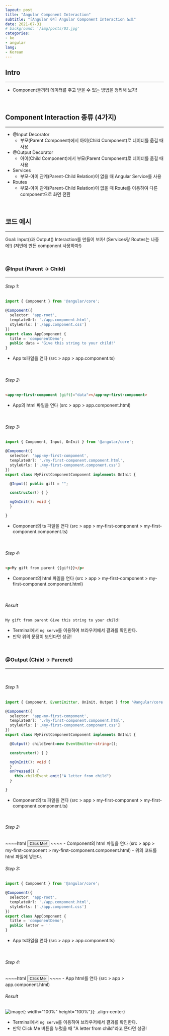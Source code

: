 ```yaml
---
layout: post
title: "Angular Component Interaction"
subtitle: "[Angular 04] Angular Component Interaction 노트"
date: 2021-07-31
# background: '/img/posts/03.jpg'
categories:
- ko
- angular
lang:
- Korean
---
```


## Intro
***
- Component들끼리 데이터를 주고 받을 수 있는 방법을 정리해 보자!

<br>

## Component Interaction 종류 (4가지)
***
- @Input Decorator
  - 부모(Parent Component)에서 아이(Child Component)로 데이터를 옮길 때 사용
- @Output Decorator
  - 아이(Child Component)에서 부모(Parent Component)로 데이터를 옮길 때 사용
- Services
  - 부모-아이 관계(Parent-Child Relation)이 없을 때 Angular Service를 사용
- Routes
  - 부모-아이 관계(Parent-Child Relation)이 없을 때 Route를 이용하여 다른 component으로 화면 전환

<br>

## 코드 예시
***
Goal: Input()과 Output() Interaction를 만들어 보자! (Services랑 Routes는 나중에!)
(저번에 만든 component 사용하자!)

<br>

### @Input (Parent -> Child)
***
<h6>Step 1:</h6> 

~~~~typescript
import { Component } from '@angular/core';

@Component({
  selector: 'app-root',
  templateUrl: './app.component.html',
  styleUrls: ['./app.component.css']
})
export class AppComponent {
  title = 'componentDemo';
  public data = 'Give this string to your child!'
}
~~~~
- App ts파일을 연다 (src > app > app.component.ts)
<br>

<h6>Step 2:</h6> 

~~~~html
<app-my-first-component [gift]="data"></app-my-first-component>
~~~~
- App의 html 파일을 연다 (src > app > app.component.html)
<br>

<h6>Step 3:</h6> 

~~~~typescript
import { Component, Input, OnInit } from '@angular/core';

@Component({
  selector: 'app-my-first-component',
  templateUrl: './my-first-component.component.html',
  styleUrls: ['./my-first-component.component.css']
})
export class MyFirstComponentComponent implements OnInit {

  @Input() public gift = "";

  constructor() { }

  ngOnInit(): void {
  }

}
~~~~
- Component의 ts 파일을 연다 (src > app > my-first-component > my-first-component.component.ts)
<br>

<h6>Step 4:</h6> 

~~~~html
<p>My gift from parent {{gift}}</p>
~~~~
- Component의 html 파일을 연다 (src > app > my-first-component > my-first-component.component.html)
<br>

<h6>Result</h6>

~~~~
My gift from parent Give this string to your child!
~~~~ 
- Terminal에서 <code>ng serve</code>를 이용하여 브라우저에서 결과를 확인한다.
- 만약 위의 문장이 보인다면 성공!
<br>

### @Output (Child -> Parenet)
***
<br>

<h6>Step 1:</h6>

~~~~typescript
import { Component, EventEmitter, OnInit, Output } from '@angular/core';

@Component({
  selector: 'app-my-first-component',
  templateUrl: './my-first-component.component.html',
  styleUrls: ['./my-first-component.component.css']
})
export class MyFirstComponentComponent implements OnInit {

  @Output() childEvent=new EventEmitter<string>();

  constructor() { }

  ngOnInit(): void {
  }
  onPressed() {
    this.childEvent.emit("A letter from child")
  }

}
~~~~ 
- Component의 ts 파일을 연다 (src > app > my-first-component > my-first-component.component.ts)
<br>

<h6>Step 2:</h6>
~~~~html
<button (click)="onPressed()"> Click Me! </button>
~~~~
- Component의 html 파일을 연다 (src > app > my-first-component > my-first-component.component.html)
- 위의 코드를 html 파일에 넣는다.  
<br>

<h6>Step 3:</h6>

~~~~typescript
import { Component } from '@angular/core';

@Component({
  selector: 'app-root',
  templateUrl: './app.component.html',
  styleUrls: ['./app.component.css']
})
export class AppComponent {
  title = 'componentDemo';
  public letter = ''
}
~~~~
- App ts파일을 연다 (src > app > app.component.ts)
<br>

<h6>Step 4:</h6>
~~~~html
<input type="button" value="Click Me" (click)="onClick()"/>
~~~~
- App html를 연다 (src > app > app.component.html) 
<br>

<h6>Result</h6>

![image](https://user-images.githubusercontent.com/44415731/127754953-bddc377f-6246-48ff-a43e-9b10bf10a6d2.png){: width="100%" height="100%"}{: .align-center}  
- Terminal에서 <code>ng serve</code>를 이용하여 브라우저에서 결과를 확인한다.
- 만약 Click Me 버튼을 누렀을 때 "A letter from child"라고 뜬다면 성공!  
<br>  